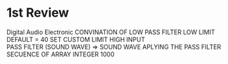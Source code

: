 # 1st Review
Digital Audio
Electronic
CONVINATION OF LOW PASS FILTER
LOW LIMIT
DEFAULT = 40
SET CUSTOM LIMIT
HIGH 
INPUT        
PASS FILTER (SOUND WAVE) => SOUND WAVE APLYING THE PASS FILTER
SECUENCE OF ARRAY
INTEGER
1000
